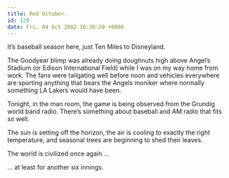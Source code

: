 ```yaml
---
title: Red October.
id: 120
date: Fri, 04 Oct 2002 16:36:29 +0000
---
```


It’s baseball season here, just Ten Miles to Disneyland.  

The Goodyear blimp was already doing doughnuts high above Angel’s Stadium (or Edison International Field) while I was on my way home from work. The fans were tailgating well before noon and vehicles everywhere are sporting anything that bears the Angels moniker where normally something <span class="caps">LA</span> Lakers would have been.  

Tonight, in the man room, the game is being observed from the Grundig world band radio. There’s something about baseball and AM radio that fits so well.  

The sun is setting off the horizon, the air is cooling to exactly the right temperature, and seasonal trees are beginning to shed their leaves.  

The world is civilized once again <span class="caps">…</span>  

<span class="caps">…</span> at least for another six innings.





